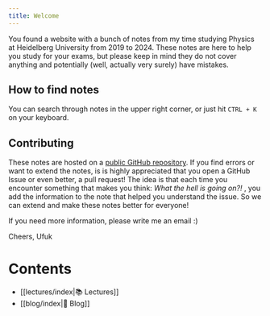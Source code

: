 ```yaml
---
title: Welcome
---
```


You found a website with a bunch of notes from my time studying Physics at Heidelberg University from 2019 to 2024. These notes are here to help you study for your exams, but please keep in mind they do not cover anything and potentially (well, actually very surely) have mistakes.
## How to find notes
You can search through notes in the upper right corner, or just hit `CTRL + K` on your keyboard.
## Contributing
These notes are hosted on a  [public GitHub repository](https://github.com/ufuk-cakir/notes). If you find errors or want to extend the notes, is is highly appreciated that you open a GitHub Issue or even better, a pull request! The idea is that each time you encounter something that makes you think: *What the hell is going on?!* , you add the information to the note that helped you understand the issue. So we can extend and make these notes better for everyone!

If you need more information,  please write me an email :)

Cheers,
Ufuk

# Contents
- [[lectures/index|📚 Lectures]]
- [[blog/index|📰 Blog]]
